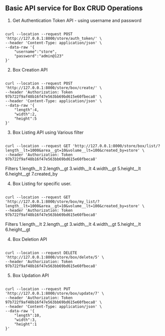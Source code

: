 ## Basic API service for Box CRUD Operations

1. Get Authentication Token API - using username and password

<pre><code>
curl --location --request POST 'http://127.0.0.1:8000/store/auth_token/' \
--header 'Content-Type: application/json' \
--data-raw '{
    "username":"store",
    "password":"admin@123"
}'
</code></pre>

2. Box Creation API

<pre><code>
curl --location --request POST 'http://127.0.0.1:8000/store/box/create/' \
--header 'Authorization: Token 97b722f9af48b16f47e563bb69bd615e60fbeca8' \
--header 'Content-Type: application/json' \
--data-raw '{
    "length":4,
    "width":2,
    "height":5
}'
</code></pre>

3. Box Listing API using Various filter

<pre><code>
curl --location --request GET 'http://127.0.0.1:8000/store/box/list/?length__lt=1000&area__gt=10&volume__lt=100&created_by=store' \
--header 'Authorization: Token 97b722f9af48b16f47e563bb69bd615e60fbeca8'
</code></pre>

Filters 
1.length__lt
2.length__gt
3.width__lt
4.width__gt
5.height__lt
6.height__gt
7.created_by

4. Box Listing for specific user.
<pre><code>
curl --location --request GET 'http://127.0.0.1:8000/store/box/my_list/?length__lt=1000&area__gt=10&volume__lt=100&created_by=store' \
--header 'Authorization: Token 97b722f9af48b16f47e563bb69bd615e60fbeca8'
</code></pre>

Filters 
1.length__lt
2.length__gt
3.width__lt
4.width__gt
5.height__lt
6.height__gt

4. Box Deletion API

<pre><code>
curl --location --request DELETE 'http://127.0.0.1:8000/store/box/delete/5' \
--header 'Authorization: Token 97b722f9af48b16f47e563bb69bd615e60fbeca8'
</code></pre>


5. Box Updation API

<pre><code>
curl --location --request PUT 'http://127.0.0.1:8000/store/box/update/7' \
--header 'Authorization: Token 97b722f9af48b16f47e563bb69bd615e60fbeca8' \
--header 'Content-Type: application/json' \
--data-raw '{
    "length":10,
    "width":3,
    "height":1
}'
</code></pre>


